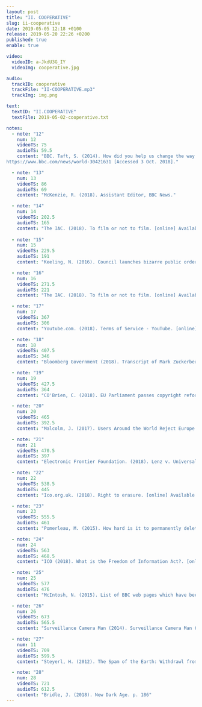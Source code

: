 ```yaml
---
layout: post
title: "II. COOPERATIVE"
slug: ii-cooperative
date: 2019-05-05 12:18 +0100
release: 2019-05-20 22:26 +0200
published: true
enable: true

video:
  videoID: a-JkdU3G_IY 
  videoImg: cooperative.jpg

audio:
  trackID: cooperative
  trackFile: "II-COOPERATIVE.mp3"
  trackImg: img.png

text:
  textID: "II.COOPERATIVE"
  textFile: 2019-05-02-cooperative.txt

notes:
  - note: "12"
    num: 12
    videoTS: 75
    audioTS: 59.5
    content: "BBC. Taft, S. (2014). How did you help us change the way we report the news? [online] Available at&#58
https://www.bbc.com/news/world-30421631 [Accessed 3 Oct. 2018]."

  - note: "13"
    num: 13
    videoTS: 86
    audioTS: 69
    content: "McKenzie, R. (2018). Assistant Editor, BBC News."

  - note: "14"
    num: 14
    videoTS: 202.5
    audioTS: 165
    content: "The IAC. (2018). To film or not to film. [online] Available at&#58 https://www.theiac.org.uk/resourcesnew/filming-in-public/filming-in-public.html [Accessed 3 Oct. 2018]."
  
  - note: "15"
    num: 15
    videoTS: 229.5
    audioTS: 191
    content: "Keeling, N. (2016). Council launches bizarre public order notice banning people from swearing at Salford Quays. [online] men. Available at&#58 https://www.manchestereveningnews.co.uk/news/greater-manchester-news/salford-quays-to-ban-swearing-10978987 [Accessed 27 Sep. 2018]."

  - note: "16"
    num: 16
    videoTS: 271.5
    audioTS: 221
    content: "The IAC. (2018). To film or not to film. [online] Available at&#58 https://www.theiac.org.uk/resourcesnew/filming-in-public/filming-in-public.html [Accessed 3 Oct. 2018]."

  - note: "17"
    num: 17
    videoTS: 367
    audioTS: 306
    content: "Youtube.com. (2018). Terms of Service - YouTube. [online] Available at&#58 https://www.youtube.com/static?gl=GB&template=terms [Accessed 3 Oct. 2018]."

  - note: "18"
    num: 18
    videoTS: 407.5
    audioTS: 346
    content: "Bloomberg Government (2018). Transcript of Mark Zuckerberg’s Senate hearing. [online] Washington Post. Available at&#58 https://www.washingtonpost.com/news/the-switch/wp/2018/04/10/transcript-of-mark-zuckerbergs-senate-hearing/?noredirect=on&utm_term=.6fa753f27793 [Accessed 3 Oct. 2018]."

  - note: "19"
    num: 19
    videoTS: 427.5
    audioTS: 364
    content: "CO'Brien, C. (2018). EU Parliament passes copyright reform, but fate of controversial ‘link tax’ and ‘upload filter’ uncertain. [online] VentureBeat. Available at&#58 https://venturebeat.com/2018/09/12/eu-parliament-passes-copyright-reform-but-fate-of-controversial-link-tax-and-upload-filter-uncertain/ [Accessed 3 Oct. 2018]."

  - note: "20"
    num: 20
    videoTS: 465
    audioTS: 392.5
    content: "Malcolm, J. (2017). Users Around the World Reject Europe's Upload Filtering Proposal. [online] Electronic Frontier Foundation. Available at&#58 https://www.eff.org/deeplinks/2016/11/users-around-world-reject-europes-upload-filtering-proposal [Accessed 3 Oct. 2018]."

  - note: "21"
    num: 21
    videoTS: 470.5
    audioTS: 397
    content: "Electronic Frontier Foundation. (2018). Lenz v. Universal. [online] Available at&#58 https://www.eff.org/cases/lenz-v-universal [Accessed 3 Oct. 2018]."

  - note: "22"
    num: 22
    videoTS: 538.5
    audioTS: 445
    content: "Ico.org.uk. (2018). Right to erasure. [online] Available at&#58 https://ico.org.uk/for-organisations/guide-to-the-general-data-protection-regulation-gdpr/individual-rights/right-to-erasure/ [Accessed 3 Oct. 2018]."

  - note: "23"
    num: 23
    videoTS: 555.5
    audioTS: 461
    content: "Pomerleau, M. (2015). How hard is it to permanently delete data? -- GCN. [online] GCN. Available at&#58 https://gcn.com/articles/2015/03/31/deleted-emails.aspx [Accessed 3 Oct. 2018]."

  - note: "24"
    num: 24
    videoTS: 563
    audioTS: 468.5
    content: "ICO (2018). What is the Freedom of Information Act?. [online] Ico.org.uk. Available at&#58 https://ico.org.uk/for-organisations/guide-to-freedom-of-information/what-is-the-foi-act/ [Accessed 3 Oct. 2018]."

  - note: "25"
    num: 25
    videoTS: 577
    audioTS: 476
    content: "McIntosh, N. (2015). List of BBC web pages which have been removed from Google's search results. [online] Technology & Creativity Blog. Available at&#58 http://www.bbc.co.uk/blogs/internet/entries/1d765aa8-600b-4f32-b110-d02fbf7fd379 [Accessed 3 Oct. 2018]."

  - note: "26"
    num: 26
    videoTS: 673
    audioTS: 565.5
    content: "Surveillance Camera Man (2014). Surveillance Camera Man 6. [online] Vimeo. Available at&#58 https://vimeo.com/98862974 [Accessed 3 Oct. 2018]."

  - note: "27"
    num: 11
    videoTS: 709
    audioTS: 599.5
    content: "Steyerl, H. (2012). The Spam of the Earth: Withdrawl from Representation, in The Wretched of the Screen, Sternberg Press, Berlin 2012 p. 160-175"

  - note: "28"
    num: 28
    videoTS: 721
    audioTS: 612.5
    content: "Bridle, J. (2018). New Dark Age. p. 186"
---
```

